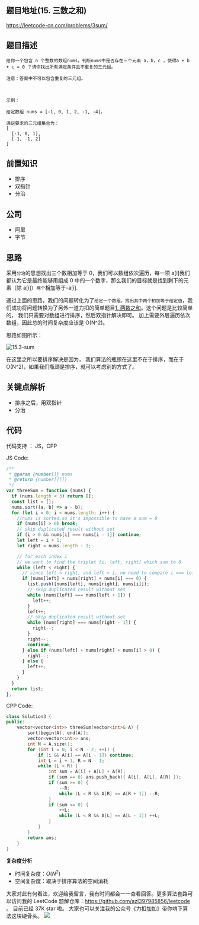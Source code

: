 ## 题目地址(15. 三数之和)

https://leetcode-cn.com/problems/3sum/

## 题目描述

```
给你一个包含 n 个整数的数组nums，判断nums中是否存在三个元素 a，b，c ，使得a + b + c = 0 ？请你找出所有满足条件且不重复的三元组。

注意：答案中不可以包含重复的三元组。



示例：

给定数组 nums = [-1, 0, 1, 2, -1, -4]，

满足要求的三元组集合为：
[
  [-1, 0, 1],
  [-1, -1, 2]
]

```

## 前置知识

- 排序
- 双指针
- 分治

## 公司

- 阿里
- 字节

## 思路

采用`分治`的思想找出三个数相加等于 0，我们可以数组依次遍历，每一项 a[i]我们都认为它是最终能够用组成 0 中的一个数字，那么我们的目标就是找到剩下的元素（除 a[i]）`两个`相加等于-a[i].

通过上面的思路，我们的问题转化为了`给定一个数组，找出其中两个相加等于给定值`，我们成功将问题转换为了另外一道力扣的简单题目[1. 两数之和](./1.two-sum.md)。这个问题是比较简单的， 我们只需要对数组进行排序，然后双指针解决即可。 加上需要外层遍历依次数组，因此总的时间复杂度应该是 O(N^2)。

思路如图所示：

![15.3-sum](https://tva1.sinaimg.cn/large/007S8ZIlly1ghltyijyb3j30l00e2q3p.jpg)

在这里之所以要排序解决是因为， 我们算法的瓶颈在这里不在于排序，而在于 O(N^2)，如果我们瓶颈是排序，就可以考虑别的方式了。

## 关键点解析

- 排序之后，用双指针
- 分治

## 代码

代码支持 ： JS，CPP

JS Code:

```js
/**
 * @param {number[]} nums
 * @return {number[][]}
 */
var threeSum = function (nums) {
  if (nums.length < 3) return [];
  const list = [];
  nums.sort((a, b) => a - b);
  for (let i = 0; i < nums.length; i++) {
    //nums is sorted,so it's impossible to have a sum = 0
    if (nums[i] > 0) break;
    // skip duplicated result without set
    if (i > 0 && nums[i] === nums[i - 1]) continue;
    let left = i + 1;
    let right = nums.length - 1;

    // for each index i
    // we want to find the triplet [i, left, right] which sum to 0
    while (left < right) {
      // since left < right, and left > i, no need to compare i === left and i === right.
      if (nums[left] + nums[right] + nums[i] === 0) {
        list.push([nums[left], nums[right], nums[i]]);
        // skip duplicated result without set
        while (nums[left] === nums[left + 1]) {
          left++;
        }
        left++;
        // skip duplicated result without set
        while (nums[right] === nums[right - 1]) {
          right--;
        }
        right--;
        continue;
      } else if (nums[left] + nums[right] + nums[i] > 0) {
        right--;
      } else {
        left++;
      }
    }
  }
  return list;
};
```

CPP Code:

```cpp
class Solution3 {
public:
    vector<vector<int>> threeSum(vector<int>& A) {
        sort(begin(A), end(A));
        vector<vector<int>> ans;
        int N = A.size();
        for (int i = 0; i < N - 2; ++i) {
            if (i && A[i] == A[i - 1]) continue;
            int L = i + 1, R = N - 1;
            while (L < R) {
                int sum = A[i] + A[L] + A[R];
                if (sum == 0) ans.push_back({ A[i], A[L], A[R] });
                if (sum >= 0) {
                    --R;
                    while (L < R && A[R] == A[R + 1]) --R;
                }
                if (sum <= 0) {
                    ++L;
                    while (L < R && A[L] == A[L - 1]) ++L;
                }
            }
        }
        return ans;
    }
}
```

**复杂度分析**

- 时间复杂度：$O(N^2)$
- 空间复杂度：取决于排序算法的空间消耗

大家对此有何看法，欢迎给我留言，我有时间都会一一查看回答。更多算法套路可以访问我的 LeetCode 题解仓库：https://github.com/azl397985856/leetcode 。 目前已经 37K star 啦。
大家也可以关注我的公众号《力扣加加》带你啃下算法这块硬骨头。
![](https://tva1.sinaimg.cn/large/007S8ZIlly1gfcuzagjalj30p00dwabs.jpg)

